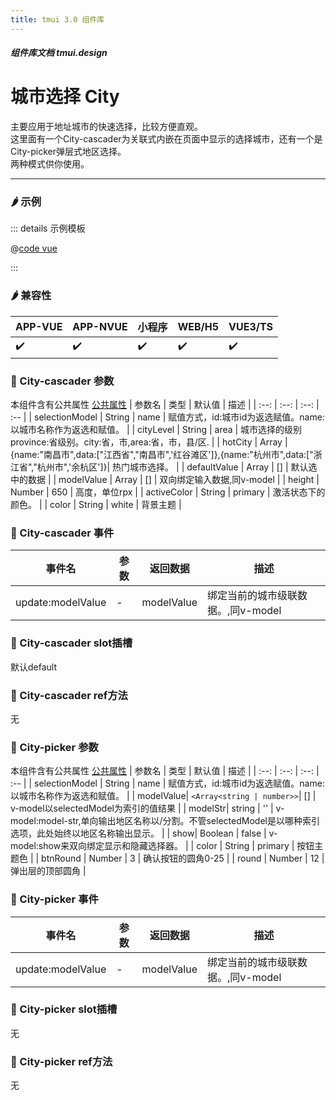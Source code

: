 ```yaml
---
title: tmui 3.0 组件库
---
```


<dirtoc></dirtoc>

##### 组件库文档 tmui.design

# 城市选择 City
主要应用于地址城市的快速选择，比较方便直观。<br>
这里面有一个City-cascader为关联式内嵌在页面中显示的选择城市，还有一个是City-picker弹层式地区选择。<br>
两种模式供你使用。

---

### :hot_pepper: 示例

<webview url="https://tmui.design/h5/#/pages/form/city"></webview>

::: details 示例模板

@[code vue](pages/form/city.nvue)

:::

### :hot_pepper: 兼容性

| APP-VUE | APP-NVUE | 小程序 | WEB/H5 | VUE3/TS |
| --- | --- | --- | --- | --- |
| :heavy_check_mark: | :heavy_check_mark: | :heavy_check_mark: | :heavy_check_mark: | :heavy_check_mark: |

### :seedling: City-cascader 参数
本组件含有公共属性 [公共属性](/doc/spec/组件公共样式.md)
| 参数名 | 类型 | 默认值 | 描述 |
| :--: | :--: | :--: | :-- |
| selectionModel | String | name | 赋值方式，id:城市id为返选赋值。name:以城市名称作为返选和赋值。 |
| cityLevel | String | area | 城市选择的级别province:省级别。city:省，市,area:省，市，县/区. |
| hotCity | Array | {name:"南昌市",data:["江西省","南昌市",'红谷滩区']},{name:"杭州市",data:["浙江省","杭州市",'余杭区']}| 热门城市选择。 |
| defaultValue | Array | [] | 默认选中的数据 |
| modelValue | Array | [] | 双向绑定输入数据,同v-model |
| height | Number | 650 | 高度，单位rpx |
| activeColor | String | primary | 激活状态下的颜色。 |
| color | String | white | 背景主题 |

### :rose: City-cascader 事件
| 事件名 | 参数 | 返回数据 | 描述 |
| --- | --- | --- | --- |
| update:modelValue | - | modelValue | 绑定当前的城市级联数据。,同v-model |

### :corn: City-cascader slot插槽
默认default

### :green_salad: City-cascader ref方法
无

### :seedling: City-picker 参数
本组件含有公共属性 [公共属性](/doc/spec/组件公共样式.md)
| 参数名 | 类型 | 默认值 | 描述 |
| :--: | :--: | :--: | :-- |
| selectionModel | String | name | 赋值方式，id:城市id为返选赋值。name:以城市名称作为返选和赋值。 |
| modelValue| `<Array<string | number>>`| [] | v-model以selectedModel为索引的值结果 |
| modelStr| string | '' | v-model:model-str,单向输出地区名称以/分割。不管selectedModel是以哪种索引选项，此处始终以地区名称输出显示。 |
| show| Boolean | false | v-model:show来双向绑定显示和隐藏选择器。 |
| color | String | primary | 按钮主题色 |
| btnRound | Number | 3 | 确认按钮的圆角0-25 |
| round | Number | 12 | 弹出层的顶部圆角 |

### :rose: City-picker 事件
| 事件名 | 参数 | 返回数据 | 描述 |
| --- | --- | --- | --- |
| update:modelValue | - | modelValue | 绑定当前的城市级联数据。,同v-model |

### :corn: City-picker slot插槽

无

### :green_salad: City-picker ref方法

无


